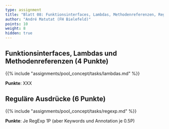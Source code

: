 ```yaml
---
type: assignment
title: "Blatt 08: Funktionsinterfaces, Lambdas, Methodenreferenzen, RegExp"
author: "André Matutat (FH Bielefeld)"
points: 10
weight: 8
hidden: true
---
```



## Funktionsinterfaces, Lambdas und Methodenreferenzen (4 Punkte)

{{% include "assignments/pool_concept/tasks/lambdas.md" %}}

**Punkte**: XXX


## Reguläre Ausdrücke (6 Punkte)

{{% include "assignments/pool_concept/tasks/regexp.md" %}}

**Punkte**: Je RegExp 1P (aber Keywords und Annotation je 0.5P)
